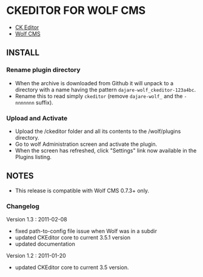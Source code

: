 # CKEDITOR FOR WOLF CMS

* [CK Editor](http://ckeditor.com/)
* [Wolf CMS](http://www.wolfcms.org)

## INSTALL

### Rename plugin directory

- When the archive is downloaded from Github it will unpack to a directory with a name having the pattern `dajare-wolf_ckeditor-123a4bc`.
- Rename this to read simply `ckeditor` (remove `dajare-wolf_` and the `-nnnnnnn` suffix).

### Upload and Activate

- Upload the /ckeditor folder and all its contents to the /wolf/plugins directory.
- Go to wolf Administration screen and activate the plugin.
- When the screen has refreshed, click "Settings" link now available in the Plugins listing. 

## NOTES

* This release is compatible with Wolf CMS 0.7.3+ only.

### Changelog

Version 1.3 : 2011-02-08

- fixed path-to-config file issue when Wolf was in a subdir
- updated CKEditor core to current 3.5.1 version
- updated documentation

Version 1.2 : 2011-01-20

- updated CKEditor core to current 3.5 version.
